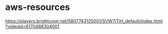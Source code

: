 # aws-resources
https://players.brightcove.net/5807743125001/SVW7iTiH_default/index.html?videoId=6170488304001
